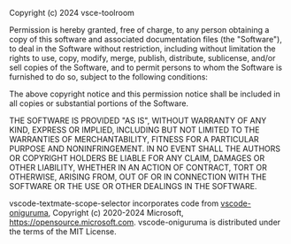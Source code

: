 Copyright (c) 2024 vsce-toolroom

Permission is hereby granted, free of charge, to any person obtaining
a copy of this software and associated documentation files (the
"Software"), to deal in the Software without restriction, including
without limitation the rights to use, copy, modify, merge, publish,
distribute, sublicense, and/or sell copies of the Software, and to
permit persons to whom the Software is furnished to do so, subject to
the following conditions:

The above copyright notice and this permission notice shall be
included in all copies or substantial portions of the Software.

THE SOFTWARE IS PROVIDED "AS IS", WITHOUT WARRANTY OF ANY KIND,
EXPRESS OR IMPLIED, INCLUDING BUT NOT LIMITED TO THE WARRANTIES OF
MERCHANTABILITY, FITNESS FOR A PARTICULAR PURPOSE AND
NONINFRINGEMENT. IN NO EVENT SHALL THE AUTHORS OR COPYRIGHT HOLDERS BE
LIABLE FOR ANY CLAIM, DAMAGES OR OTHER LIABILITY, WHETHER IN AN ACTION
OF CONTRACT, TORT OR OTHERWISE, ARISING FROM, OUT OF OR IN CONNECTION
WITH THE SOFTWARE OR THE USE OR OTHER DEALINGS IN THE SOFTWARE.

vscode-textmate-scope-selector incorporates code from [vscode-oniguruma](https://github.com/microsoft/vscode-oniguruma/tree/v2.0.1/src),
Copyright (c) 2020-2024 Microsoft, https://opensource.microsoft.com.
vscode-oniguruma is distributed under the terms of the MIT License.

